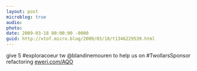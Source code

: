 ```yaml
---
layout: post
microblog: true
audio: 
photo: 
date: 2009-03-18 00:00:00 -0000
guid: http://xtof.micro.blog/2009/03/18/t1346229539.html
---
```

give 5 #exploracoeur tw @blandinemouren to help us on #TwollarsSponsor refactoring  [eweri.com/AQO](http://eweri.com/AQO)
